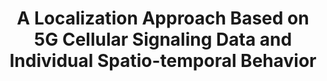 ---
layout: page
title: A Localization Approach Based on 5G Cellular Signaling Data and Individual Spatio-temporal Behavior
description: >
    #Python, #QGIS
    Addressed the industrial challenge of low accuracy in building-level indoor user positioning using 5G data.
importance: 1
related_publications: false
category: Main contributor
---